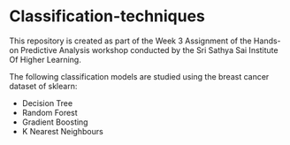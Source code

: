 # Classification-techniques
This repository is created as part of the  Week 3 Assignment of the Hands-on Predictive Analysis workshop conducted by the Sri Sathya Sai Institute Of Higher Learning.

The following classification models are studied using the breast cancer dataset of sklearn:
* Decision Tree 
* Random Forest
* Gradient Boosting
* K Nearest Neighbours
